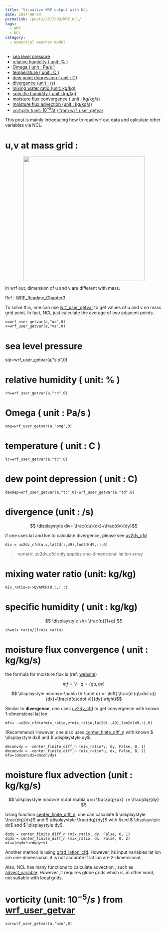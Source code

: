```yaml
---
title: 'Visualize WRF output with NCL'
date: 2017-08-04
permalink: /posts/2017/08/WRF_NCL/
tags:
  - WRF
  - NCL
category:
  - Numerical weather model
---
```

<!-- @import "[TOC]" {cmd="toc" depthFrom=1 depthTo=6 orderedList=false} -->

<!-- code_chunk_output -->

- [sea level pressure](#sea-level-pressure)
- [relative humidity ( unit: % )](#relative-humidity--unit)
- [Omega ( unit : Pa/s )](#omega--unit--pas)
- [temperature ( unit : C )](#temperature--unit--c)
- [dew point depression ( unit : C)](#dew-point-depression--unit--c)
- [divergence (unit : /s)](#divergence-unit--s)
- [mixing water ratio (unit: kg/kg)](#mixing-water-ratio-unit-kgkg)
- [specific humidity ( unit : kg/kg)](#specific-humidity--unit--kgkg)
- [moisture flux convergence ( unit : kg/kg/s)](#moisture-flux-convergence--unit--kgkgs)
- [moisture flux advection (unit : kg/kg/s)](#moisture-flux-advection-unit--kgkgs)
- [vorticity (unit: $10^{-5}/s$ ) from wrf_user_getvar](#vorticity-unit-10-5s--from-wrfusergetvar)

<!-- /code_chunk_output -->

This post is mainly introducing how to read wrf out data and calculate other variables via NCL.

# u,v at mass grid :

<div class="separator" style="clear: both; text-align: center;"><a href="https://2.bp.blogspot.com/-V22BFb8t0Ww/XMFNsXfOFUI/AAAAAAAAAAY/jgTvcL6z9swUHFr5ZyE0Zv92KjduuW0oQCPcBGAYYCw/s1600/chapter-3-wrf-standard-initialization1.png" imageanchor="1" style="margin-left: 1em; margin-right: 1em;"><img border="0" src="https://2.bp.blogspot.com/-V22BFb8t0Ww/XMFNsXfOFUI/AAAAAAAAAAY/jgTvcL6z9swUHFr5ZyE0Zv92KjduuW0oQCPcBGAYYCw/s400/chapter-3-wrf-standard-initialization1.png" width="389" height="400" data-original-width="789" data-original-height="812" /></a></div>


In wrf out, dimension of u and v are different with mass.

Ref : [WRF_Readme_Chapter3](http://www2.mmm.ucar.edu/wrf/users/docs/user_guide_V3.9/users_guide_chap3.htm)



To solve this, one can use [wrf_user_getvar](https://www.ncl.ucar.edu/Document/Functions/WRF_arw/wrf_user_getvar.shtml) to get values of u and v on mass grid point. In fact, NCL just calculate the average of two adjacent points.


```
u=wrf_user_getvar(a,"ua",0)
v=wrf_user_getvar(a,"va",0)
```










#  sea level pressure

slp=wrf_user_getvar(a,"slp",0)








#  relative humidity ( unit: % )
```
rh=wrf_user_getvar(a,"rh",0)
```







#  Omega ( unit : Pa/s )
```
omg=wrf_user_getvar(a,"omg",0)
```







# temperature ( unit : C )
```
tc=wrf_user_getvar(a,"tc",0)
```







#  dew point depression ( unit : C)
```
dewDep=wrf_user_getvar(a,"tc",0)-wrf_user_getvar(a,"td",0)
```







# divergence (unit : /s)

$$ \displaystyle div= \frac{du}{dx}+\frac{dv}{dy}$$



if one uses lat and lon to calculate divergence, please see [uv2dv_cfd](https://www.ncl.ucar.edu/Document/Functions/Built-in/uv2dv_cfd.shtml)

```
div = uv2dv_cfd(u,v,lat2d(:,49),lon2d(49,:),0)
```

> remark: uv2dv_cfd only applies one-dimensional lat lon array







# mixing water ratio (unit: kg/kg)
```
mix_ratio=a->QVAPOR(0,:,:,:)
```







# specific humidity ( unit : kg/kg)

$$ \displaystyle sh= \frac{q}{1+q} $$




```
sh=mix_ratio/(1+mix_ratio)
```







# moisture flux convergence  ( unit : kg/kg/s)



the formula for moisture flux is (ref: [website](https://earthscience.stackexchange.com/questions/8418/how-to-calculate-water-vapor-flux-divergence-from-temperature-relative-humidity))

$$ \displaystyle mf= V \cdot  q = (q u,q v )$$



$$ \displaystyle mconv=-\nabla (V \cdot  q) =- \left( \frac{d (q\cdot u)}{dx}+\frac{d(q\cdot v)}{dy} \right)$$



Similar to  **divergence**, one uses [uv2dv_cfd](https://www.ncl.ucar.edu/Document/Functions/Built-in/uv2dv_cfd.shtml) to get convergence with known 1-dimensional lat lon.
```
mfc= -uv2dv_cfd(u*mix_ratio,v*mix_ratio,lat2d(:,49),lon2d(49,:),0)
```





(Recommend) However, one also uses [center_finite_diff_n](https://www.ncl.ucar.edu/Document/Functions/Built-in/center_finite_diff_n.shtml) with known  $ \displaystyle dx$  and $ \displaystyle dy$.
```
dmconvdy = -center_finite_diff_n (mix_ratio*v, dy, False, 0, 1)
dmconvdx = -center_finite_diff_n (mix_ratio*u, dx, False, 0, 2)
mfa=(dmconvdx+dmconvdy)
```







#   moisture flux advection (unit : kg/kg/s)

$$ \displaystyle madv=V \cdot \nabla q=u \frac{dq}{dx} +v \frac{dq}{dy} $$



Using function [center_finite_diff_n](https://www.ncl.ucar.edu/Document/Functions/Built-in/center_finite_diff_n.shtml), one can calculate $ \displaystyle \frac{dq}{dx}$ and $ \displaystyle \frac{dq}{dy}$ with fixed $ \displaystyle dx$  and $ \displaystyle dy$.

```
dqdy = center_finite_diff_n (mix_ratio, dy, False, 0, 1)
dqdx = center_finite_diff_n (mix_ratio, dx, False, 0, 2)
mfa=(dqdx*u+dqdy*v)
```





Another method is using [grad_latlon_cfd](https://www.ncl.ucar.edu/Document/Functions/Contributed/grad_latlon_cfd.shtml). However, its input variables lat lon are one-dimensional, it is not accurate if lat lon are 2-dimensional.



Also, NCL has many functions to calculate advection , such as [advect_variable](https://www.ncl.ucar.edu/Document/Functions/Contributed/advect_variable.shtml). However ,it requires globe grids which is, in other word, not suitable with local grids.







#  vorticity (unit: $10^{-5}/s$ ) from [wrf_user_getvar](https://www.ncl.ucar.edu/Document/Functions/WRF_arw/wrf_user_getvar.shtml)
```
vor=wrf_user_getvar(a,"avo",0)
```





